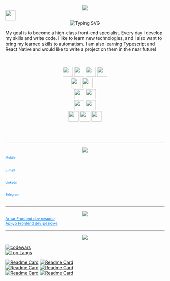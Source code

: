 <div align="center"><img src="https://capsule-render.vercel.app/api?type=waving&color=gradient&height=256&section=header&text=Hello%20World!&fontSize=75&animation=fadeIn&&fontAlignY=38&desc=Welcome%20to%20my%20GitHub%20profile!%20Put%20stars,%20fork%20and%20contribute!&descAlignY=51&descAlign=62" /></div>
<img src="https://github.com/blackcater/blackcater/raw/main/images/Hi.gif" height="32"/></h1>
<div align="center"><a><img src="https://readme-typing-svg.herokuapp.com?font=Fira+Code&duration=4000&pause=1000&center=true&color=0987F7&width=675&lines=I+am+a+frontend+developer" alt="Typing SVG" /></a></div>

<p>My goal is to become a high-class front-end specialist. Every day I develop my skills and write code. I like to learn new technologies, and I also want to bring my learned skills to automatism. I am also learning Typescript and React Native and would like to write a project on them in the near future!</p>
</br> 
</br> 

<div align="center">
    <div display="flex">    
        <img height="32" width="32" background="#0000" src="https://simpleicons.now.sh/html5/E34F26" /> 
        <img height="32" width="32" background="#0000" src="https://simpleicons.now.sh/css3/1572B6" /> 
        <img height="32" width="32" background="#0000" src="https://simpleicons.now.sh/javascript/F7DF1E" /> 
        <img height="32" width="32" background="#0000" src="https://simpleicons.now.sh/typescript/3178C6" /> 
        </br> 
        <img height="32" width="32" background="#0000" src="https://simpleicons.now.sh/vuedotjs/4FC08D" />  
        <img height="32" width="32" background="#0000" src="https://simpleicons.now.sh/nuxtdotjs/00DC82" /> 
        <img height="16" background="#0000" src="https://img.shields.io/badge/Vue-Router-black?style=flat-square" /> 
        </br> 
        <img height="32" width="32" background="#0000" src="https://simpleicons.now.sh/webpack/8DD6F9" /> 
        <img height="32" width="32" background="#0000" src="https://simpleicons.now.sh/npm/CB3837" /> 
        </br> 
        <img height="32" width="32" background="#0000" src="https://simpleicons.now.sh/github/00000/" /> 
        <img height="32" width="32" background="#0000" src="https://simpleicons.now.sh/git/F05032" /> 
        </br> 
        <img height="32" width="32" background="#0000" src="https://simpleicons.now.sh/bootstrap/7952B3" /> 
        <img height="32" width="32" background="#0000" src="https://simpleicons.now.sh/vuetify/1867C0" /> 
        <img height="32" width="32" background="#0000" src="https://simpleicons.now.sh/tailwindcss/06B6D4" />         
    </div>
</div>
</br>  
</br> 
</br>

***
<div align="center"><img src="https://capsule-render.vercel.app/api?type=transparent&fontColor=D7D7D7&animation=twinkling&height=100&section=header&text=Contact%20info&fontSize=25" /></div>


<div style="margin-bottom:10px">
    <p style="color:#0987F7;margin-bottom:0;font-size:10px">Mobile</p>
    <a style="color:#ffff; font-weight:300">+7-707-945-49-82</a>
</div>
<div style="margin-bottom:10px">
    <p style="color:#0987F7;margin-bottom:0;font-size:10px">E-mail</p>
    <a style="color:#ffff; font-weight:300" href="arnurarykbayev@mail.ru">arnurarykbayev@mail.ru</a>
</div>
<div style="margin-bottom:10px">
    <p style="color:#0987F7;margin-bottom:0;font-size:10px">Linkedn</p>
    <a style="color:#ffff; font-weight:300" href="www.linkedin.com/in/arnurarb">www.linkedin.com/in/arnurarb</a>
</div>
<div style="margin-bottom:10px">
    <p style="color:#0987F7;margin-bottom:0;font-size:10px">Telegram</p>
    <a style="color:#ffff; font-weight:300" href="http://t.me/ArnurArb">@ArnurArb</a>
</div>

***
<div align="center"><img src="https://capsule-render.vercel.app/api?type=transparent&fontColor=D7D7D7&height=100&animation=twinkling&section=header&text=Resume&fontSize=25" /></div>

<div style="margin-bottom:10px">
    <a style="color:#0987F7;margin-bottom:0;font-size:12px" href="https://drive.google.com/file/d/1Yrp7Qj8Xdx7gYG5yzPGwgxCICX7zNd_p/view?usp=sharing">Arnur Frontend dev resume</a>
    </br>
    <a style="color:#0987F7;margin-bottom:0;font-size:12px" href="https://drive.google.com/file/d/1omW6jGG_bJmJSFKwWmAcg-3WIoZKVWQW/view?usp=sharing">Арнур Frontend dev резюме</a>
</div>

***
<div align="center"><img src="https://capsule-render.vercel.app/api?type=transparent&fontColor=D7D7D7&height=100&animation=twinkling&section=header&text=Projects&fontSize=25" /></div>

[![codewars](https://www.codewars.com/users/Arnur%20Arykbaev/badges/small)](https://www.codewars.com/users/Arnur%20Arykbaev)  
[![Top Langs](https://github-readme-stats.vercel.app/api/top-langs/?username=ArnurArykbaev&theme=graywhite&layout=compact)](https://github.com/ArnurArykbaev/github-readme-stats)  
  
[![Readme Card](https://github-readme-stats.vercel.app/api/pin/?username=ArnurArykbaev&repo=movies-app&theme=graywhite)](https://github.com/ArnurArykbaev/movies-app) 
[![Readme Card](https://github-readme-stats.vercel.app/api/pin/?username=ArnurArykbaev&repo=budget-app&theme=graywhite)](https://github.com/ArnurArykbaev/budget-app)  
[![Readme Card](https://github-readme-stats.vercel.app/api/pin/?username=ArnurArykbaev&repo=todoList-Application&theme=graywhite)](https://github.com/ArnurArykbaev/todoList-Application) 
[![Readme Card](https://github-readme-stats.vercel.app/api/pin/?username=ArnurArykbaev&repo=loginPage-Apllication&theme=graywhite)](https://github.com/ArnurArykbaev/loginPage-Apllication)  
[![Readme Card](https://github-readme-stats.vercel.app/api/pin/?username=ArnurArykbaev&repo=AirlineTickets&theme=graywhite)](https://github.com/ArnurArykbaev/AirlineTickets)
[![Readme Card](https://github-readme-stats.vercel.app/api/pin/?username=ArnurArykbaev&repo=newsScraper-Application&theme=graywhite)](https://github.com/ArnurArykbaev/newsScraper-Application)  
